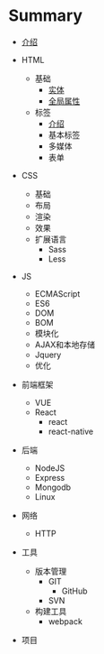 # Summary

* [介绍](README.md)
* HTML

  * 基础
    * [实体](/HTML/base/base_entity.md)
    * [全局属性](/HTML/base/base_attr.md)
  * 标签
    * [介绍](/HTML/label/main.md)
    * 基本标签
    * 多媒体
    * 表单

* CSS

  * 基础
  * 布局
  * 渲染
  * 效果
  * 扩展语言
    * Sass
    * Less

* JS

  * ECMAScript
  * ES6
  * DOM
  * BOM
  * 模块化
  * AJAX和本地存储
  * Jquery
  * 优化

* 前端框架

  * VUE
  * React
    * react
    * react-native

* 后端

  * NodeJS
  * Express
  * Mongodb
  * Linux

* 网络

  * HTTP

* 工具

  * 版本管理
    * GIT
      * GitHub
    * SVN
  * 构建工具
    * webpack

* 项目



